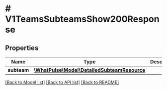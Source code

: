 # # V1TeamsSubteamsShow200Response

## Properties

Name | Type | Description | Notes
------------ | ------------- | ------------- | -------------
**subteam** | [**\WhatPulse\Model\DetailedSubteamResource**](DetailedSubteamResource.md) |  |

[[Back to Model list]](../../README.md#models) [[Back to API list]](../../README.md#endpoints) [[Back to README]](../../README.md)
